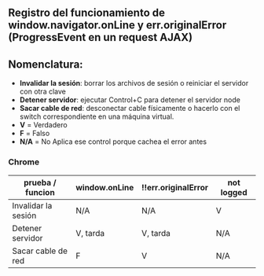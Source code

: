 ## Registro del funcionamiento de window.navigator.onLine y err.originalError (ProgressEvent en un request AJAX)

## Nomenclatura:
- **Invalidar la sesión**: borrar los archivos de sesión o reiniciar el servidor con otra clave
- **Detener servidor**: ejecutar Control+C para detener el servidor node
- **Sacar cable de red**: desconectar cable físicamente o hacerlo con el switch correspondiente en una máquina virtual.
- **V** = Verdadero
- **F** = Falso
- **N/A** = No Aplica ese control porque cachea el error antes

### Chrome

prueba / funcion | window.onLine | !!err.originalError | not logged
------------------------|-----------------------|--------------------------|-----------
Invalidar la sesión  | N/A | N/A                 | V
Detener servidor | V, tarda | V, tarda   | N/A
Sacar cable de red | F           | V                 | N/A

